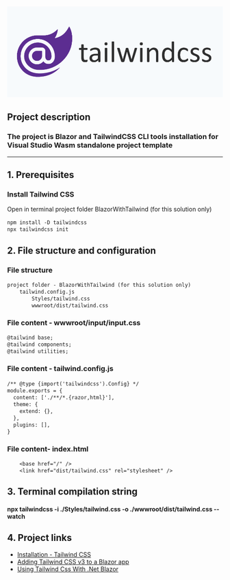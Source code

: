 ![](https://github.com/SergeyDavidovich/BlazorWithTailwind/blob/master/blazor-tailwind.png)
----
## Project description ##
### The project is Blazor and TailwindCSS CLI tools installation for Visual Studio Wasm standalone project template ###
---
## 1. Prerequisites ##
### Install Tailwind CSS ###

Open in terminal project folder BlazorWithTailwind (for this solution only)
```
npm install -D tailwindcss 
npx tailwindcss init
````

## 2. File structure and configuration 
### File structure
```
project folder - BlazorWithTailwind (for this solution only)
    tailwind.config.js
        Styles/tailwind.css
        wwwroot/dist/tailwind.css
```
### File content - wwwroot/input/input.css
```
@tailwind base;
@tailwind components;
@tailwind utilities;
```
### File content - tailwind.config.js
```
/** @type {import('tailwindcss').Config} */
module.exports = {
  content: ['./**/*.{razor,html}'],
  theme: {
    extend: {},
  },
  plugins: [],
}
```
### File content- index.html
```
    <base href="/" />
    <link href="dist/tailwind.css" rel="stylesheet" />
```
## 3. Terminal compilation string
#### npx tailwindcss -i ./Styles/tailwind.css -o ./wwwroot/dist/tailwind.css --watch ####
## 4. Project links
- [Installation - Tailwind CSS](https://tailwindcss.com/docs/installation)
- [Adding Tailwind CSS v3 to a Blazor app](https://chrissainty.com/adding-tailwind-css-v3-to-a-blazor-app/)
- [Using Tailwind Css With .Net Blazor](https://dev.to/rasheedmozaffar/using-tailwind-css-with-net-blazor-4ng7)

